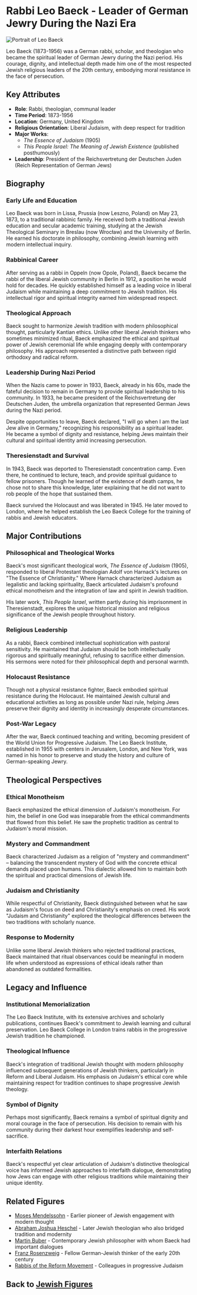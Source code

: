 # Rabbi Leo Baeck - Leader of German Jewry During the Nazi Era

![Portrait of Leo Baeck](leo_baeck_portrait.jpg)

Leo Baeck (1873-1956) was a German rabbi, scholar, and theologian who became the spiritual leader of German Jewry during the Nazi period. His courage, dignity, and intellectual depth made him one of the most respected Jewish religious leaders of the 20th century, embodying moral resistance in the face of persecution.

## Key Attributes

- **Role**: Rabbi, theologian, communal leader
- **Time Period**: 1873-1956
- **Location**: Germany, United Kingdom
- **Religious Orientation**: Liberal Judaism, with deep respect for tradition
- **Major Works**: 
  - *The Essence of Judaism* (1905)
  - *This People Israel: The Meaning of Jewish Existence* (published posthumously)
- **Leadership**: President of the Reichsvertretung der Deutschen Juden (Reich Representation of German Jews)

## Biography

### Early Life and Education

Leo Baeck was born in Lissa, Prussia (now Leszno, Poland) on May 23, 1873, to a traditional rabbinic family. He received both a traditional Jewish education and secular academic training, studying at the Jewish Theological Seminary in Breslau (now Wrocław) and the University of Berlin. He earned his doctorate in philosophy, combining Jewish learning with modern intellectual inquiry.

### Rabbinical Career

After serving as a rabbi in Oppeln (now Opole, Poland), Baeck became the rabbi of the liberal Jewish community in Berlin in 1912, a position he would hold for decades. He quickly established himself as a leading voice in liberal Judaism while maintaining a deep commitment to Jewish tradition. His intellectual rigor and spiritual integrity earned him widespread respect.

### Theological Approach

Baeck sought to harmonize Jewish tradition with modern philosophical thought, particularly Kantian ethics. Unlike other liberal Jewish thinkers who sometimes minimized ritual, Baeck emphasized the ethical and spiritual power of Jewish ceremonial life while engaging deeply with contemporary philosophy. His approach represented a distinctive path between rigid orthodoxy and radical reform.

### Leadership During Nazi Period

When the Nazis came to power in 1933, Baeck, already in his 60s, made the fateful decision to remain in Germany to provide spiritual leadership to his community. In 1933, he became president of the Reichsvertretung der Deutschen Juden, the umbrella organization that represented German Jews during the Nazi period.

Despite opportunities to leave, Baeck declared, "I will go when I am the last Jew alive in Germany," recognizing his responsibility as a spiritual leader. He became a symbol of dignity and resistance, helping Jews maintain their cultural and spiritual identity amid increasing persecution.

### Theresienstadt and Survival

In 1943, Baeck was deported to Theresienstadt concentration camp. Even there, he continued to lecture, teach, and provide spiritual guidance to fellow prisoners. Though he learned of the existence of death camps, he chose not to share this knowledge, later explaining that he did not want to rob people of the hope that sustained them.

Baeck survived the Holocaust and was liberated in 1945. He later moved to London, where he helped establish the Leo Baeck College for the training of rabbis and Jewish educators.

## Major Contributions

### Philosophical and Theological Works

Baeck's most significant theological work, *The Essence of Judaism* (1905), responded to liberal Protestant theologian Adolf von Harnack's lectures on "The Essence of Christianity." Where Harnack characterized Judaism as legalistic and lacking spirituality, Baeck articulated Judaism's profound ethical monotheism and the integration of law and spirit in Jewish tradition.

His later work, *This People Israel*, written partly during his imprisonment in Theresienstadt, explores the unique historical mission and religious significance of the Jewish people throughout history.

### Religious Leadership

As a rabbi, Baeck combined intellectual sophistication with pastoral sensitivity. He maintained that Judaism should be both intellectually rigorous and spiritually meaningful, refusing to sacrifice either dimension. His sermons were noted for their philosophical depth and personal warmth.

### Holocaust Resistance

Though not a physical resistance fighter, Baeck embodied spiritual resistance during the Holocaust. He maintained Jewish cultural and educational activities as long as possible under Nazi rule, helping Jews preserve their dignity and identity in increasingly desperate circumstances.

### Post-War Legacy

After the war, Baeck continued teaching and writing, becoming president of the World Union for Progressive Judaism. The Leo Baeck Institute, established in 1955 with centers in Jerusalem, London, and New York, was named in his honor to preserve and study the history and culture of German-speaking Jewry.

## Theological Perspectives

### Ethical Monotheism

Baeck emphasized the ethical dimension of Judaism's monotheism. For him, the belief in one God was inseparable from the ethical commandments that flowed from this belief. He saw the prophetic tradition as central to Judaism's moral mission.

### Mystery and Commandment

Baeck characterized Judaism as a religion of "mystery and commandment" – balancing the transcendent mystery of God with the concrete ethical demands placed upon humans. This dialectic allowed him to maintain both the spiritual and practical dimensions of Jewish life.

### Judaism and Christianity

While respectful of Christianity, Baeck distinguished between what he saw as Judaism's focus on deed and Christianity's emphasis on creed. His work "Judaism and Christianity" explored the theological differences between the two traditions with scholarly nuance.

### Response to Modernity

Unlike some liberal Jewish thinkers who rejected traditional practices, Baeck maintained that ritual observances could be meaningful in modern life when understood as expressions of ethical ideals rather than abandoned as outdated formalities.

## Legacy and Influence

### Institutional Memorialization

The Leo Baeck Institute, with its extensive archives and scholarly publications, continues Baeck's commitment to Jewish learning and cultural preservation. Leo Baeck College in London trains rabbis in the progressive Jewish tradition he championed.

### Theological Influence

Baeck's integration of traditional Jewish thought with modern philosophy influenced subsequent generations of Jewish thinkers, particularly in Reform and Liberal Judaism. His emphasis on Judaism's ethical core while maintaining respect for tradition continues to shape progressive Jewish theology.

### Symbol of Dignity

Perhaps most significantly, Baeck remains a symbol of spiritual dignity and moral courage in the face of persecution. His decision to remain with his community during their darkest hour exemplifies leadership and self-sacrifice.

### Interfaith Relations

Baeck's respectful yet clear articulation of Judaism's distinctive theological voice has informed Jewish approaches to interfaith dialogue, demonstrating how Jews can engage with other religious traditions while maintaining their unique identity.

## Related Figures

- [Moses Mendelssohn](./mendelssohn.md) - Earlier pioneer of Jewish engagement with modern thought
- [Abraham Joshua Heschel](./heschel.md) - Later Jewish theologian who also bridged tradition and modernity
- [Martin Buber](./buber.md) - Contemporary Jewish philosopher with whom Baeck had important dialogues
- [Franz Rosenzweig](./rosenzweig.md) - Fellow German-Jewish thinker of the early 20th century
- [Rabbis of the Reform Movement](./reform_leaders.md) - Colleagues in progressive Judaism

## Back to [Jewish Figures](./README.md)
